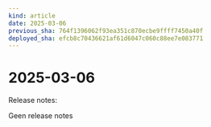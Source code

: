 ```yaml
---
kind: article
date: 2025-03-06
previous_sha: 764f1396062f93ea351c870ecbe9ffff7450a40f
deployed_sha: efcb8c70436621af61d6047c060c88ee7e083771
---
```


# 2025-03-06

Release notes:

Geen release notes
